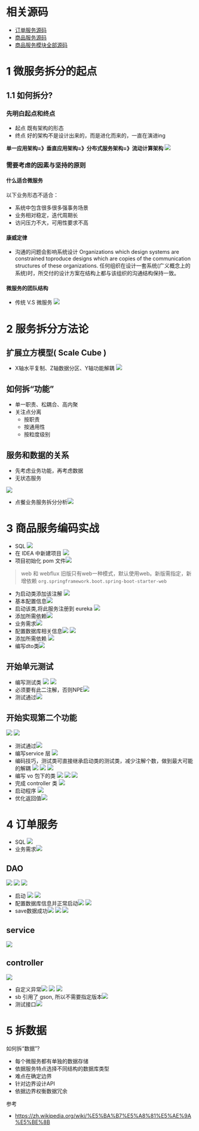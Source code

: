 # 相关源码
- [订单服务源码](https://github.com/Wasabi1234/SpringCloud_OrderDemo)
- [商品服务源码](https://github.com/Wasabi1234/SpringCloud_ProductDemo)
- [商品服务模块全部源码](https://github.com/Wasabi1234/productdemo)
# 1 微服务拆分的起点
## 1.1 如何拆分?
### 先明白起点和终点
- 起点
既有架构的形态
- 终点
好的架构不是设计出来的，而是进化而来的，一直在演进ing

**单一应用架构=》垂直应用架构=》分布式服务架构=》流动计算架构**
![](https://img-blog.csdnimg.cn/20201208204147756.png?x-oss-process=image/watermark,type_ZmFuZ3poZW5naGVpdGk,shadow_10,text_aHR0cHM6Ly9ibG9nLmNzZG4ubmV0L3FxXzMzNTg5NTEw,size_1,color_FFFFFF,t_70)
### 需要考虑的因素与坚持的原则
#### 什么适合微服务
以下业务形态不适合：
- 系统中包含很多很多强事务场景
- 业务相对稳定，迭代周期长
- 访问压力不大，可用性要求不高

#### 康威定律
- 沟通的问题会影响系统设计
Organizations which design systems are constrained toproduce designs which are copies of the communication structures of these organizations.
任何组织在设计一套系统(广义概念上的系统)时，所交付的设计方案在结构上都与该组织的沟通结构保持一致。
#### 微服务的团队结构
- 传统 V.S 微服务
![](https://img-blog.csdnimg.cn/20201208204932253.png?x-oss-process=image/watermark,type_ZmFuZ3poZW5naGVpdGk,shadow_10,text_aHR0cHM6Ly9ibG9nLmNzZG4ubmV0L3FxXzMzNTg5NTEw,size_1,color_FFFFFF,t_70)

# 2 服务拆分方法论
## 扩展立方模型( Scale Cube )
- X轴水平复制、Z轴数据分区、Y轴功能解耦
![](https://img-blog.csdnimg.cn/20201208205635194.png?x-oss-process=image/watermark,type_ZmFuZ3poZW5naGVpdGk,shadow_10,text_aHR0cHM6Ly9ibG9nLmNzZG4ubmV0L3FxXzMzNTg5NTEw,size_1,color_FFFFFF,t_70)
## 如何拆“功能”
- 单一职责、松耦合、高内聚
- 关注点分离
	- 按职责
	- 按通用性
	- 按粒度级别

## 服务和数据的关系
- 先考虑业务功能，再考虑数据
- 无状态服务

![](https://img-blog.csdnimg.cn/2020120821003488.png?x-oss-process=image/watermark,type_ZmFuZ3poZW5naGVpdGk,shadow_10,text_aHR0cHM6Ly9ibG9nLmNzZG4ubmV0L3FxXzMzNTg5NTEw,size_1,color_FFFFFF,t_70)
- 点餐业务服务拆分分析![](https://img-blog.csdnimg.cn/20201208210124299.png?x-oss-process=image/watermark,type_ZmFuZ3poZW5naGVpdGk,shadow_10,text_aHR0cHM6Ly9ibG9nLmNzZG4ubmV0L3FxXzMzNTg5NTEw,size_1,color_FFFFFF,t_70)
# 3 商品服务编码实战
- SQL
![](https://img-blog.csdnimg.cn/img_convert/841d91124cef6e2981c79f4b7ee0ba7c.png)
- 在 IDEA 中新建项目
![](https://img-blog.csdnimg.cn/img_convert/fec80ae9da17243846faf3d1b1db8767.png)
- 项目初始化 pom 文件![](https://img-blog.csdnimg.cn/img_convert/fbf74840462460dcc73b30f64dbda178.png)

> web 和 webflux
旧版只有web一种模式，默认使用web。新版需指定，新增依赖
`org.springframework.boot.spring-boot-starter-web`

- 为启动类添加该注解
![](https://img-blog.csdnimg.cn/img_convert/681386584031757fc013fb8af6de1114.png)
- 基本配置信息![](https://img-blog.csdnimg.cn/img_convert/8ec219f94f6d351e929597820e84b5ba.png)
- 启动该类,将此服务注册到 eureka
![](https://img-blog.csdnimg.cn/img_convert/3c642e159854551efecd8bd216c396f5.png)
- 添加所需依赖![](https://img-blog.csdnimg.cn/img_convert/79f171887c1b1fb6a08f0418f3e68814.png)
- 业务需求![](https://img-blog.csdnimg.cn/img_convert/73de3ce888e4ea1fad6af605a571de95.png)
- 配置数据库相关信息![](https://img-blog.csdnimg.cn/img_convert/a8668e22a6c0fe8358704258ab98dad7.png)
![](https://img-blog.csdnimg.cn/img_convert/3c642e159854551efecd8bd216c396f5.png)
- 添加所需依赖
![](https://img-blog.csdnimg.cn/img_convert/79f171887c1b1fb6a08f0418f3e68814.png)
- 编写dto类![](https://img-blog.csdnimg.cn/img_convert/4eba672dd89d6a5e74e50c701b0483d3.png)
## 开始单元测试
- 编写测试类
![](https://img-blog.csdnimg.cn/img_convert/e3317a236d943b74f994a21bba11e87d.png)
![](https://img-blog.csdnimg.cn/img_convert/8ab9252312a03ea7f3512ab209be52c7.png)
- 必须要有此二注解，否则NPE![](https://img-blog.csdnimg.cn/img_convert/caf0663c93204e74ce3fcf89e4076456.png)
- 测试通过![](https://img-blog.csdnimg.cn/img_convert/6ae459db78a3e24b7c1db7b37815fed0.png)
## 开始实现第二个功能
![](https://img-blog.csdnimg.cn/img_convert/afdfb4af3e990c69aca8c5c305452891.png)
![](https://img-blog.csdnimg.cn/img_convert/92187fc34c0c5606fcb0a0e878a71bc2.png)
- 测试通过![](https://img-blog.csdnimg.cn/img_convert/780d775a07e7006684e3c90206eeb850.png)
- 编写service 层
![](https://img-blog.csdnimg.cn/img_convert/74e525ad947aff5e623fa7cbe80cb780.png)
- 编码技巧，测试类可直接继承启动类的测试类，减少注解个数，做到最大可能的解耦
![](https://img-blog.csdnimg.cn/img_convert/3ba6e7ddb46450b0d27a54e470de16bd.png)
![](https://img-blog.csdnimg.cn/img_convert/3800c9e031bc8dfc227bfa405956ff43.png)
![](https://img-blog.csdnimg.cn/img_convert/dae4e56b5b2d89d60eb119233bdc4941.png)
- 编写 vo 包下的类
![](https://img-blog.csdnimg.cn/img_convert/02877436f176255d85049ec2425b8399.png)
![](https://img-blog.csdnimg.cn/img_convert/ea5229d12e614107f96ea9abdd53ef76.png)
![](https://img-blog.csdnimg.cn/img_convert/ad850f5675287615fa1838639d25b7fc.png)
- 完成 controller 类
![](https://img-blog.csdnimg.cn/img_convert/e97534a9981cc286c520dcce7f01bdf4.png)
- 启动程序
![](https://img-blog.csdnimg.cn/img_convert/11aa372f0eba2221e8042da652759292.png)
- 优化返回值![](https://img-blog.csdnimg.cn/img_convert/1dca05f5798c64dbf92d66ffccada091.png)
# 4 订单服务
- SQL
![](https://img-blog.csdnimg.cn/img_convert/9e1035d05ac27c45afb22b807934b950.png)
- 业务需求![](https://img-blog.csdnimg.cn/img_convert/94f8f2ee483090c63be3723e7419470e.png)
## DAO
![](https://img-blog.csdnimg.cn/img_convert/ccf3edd927720c500593b222ebcd94d8.png)
![](https://img-blog.csdnimg.cn/img_convert/2cf28f2f1532398a3193bd7e7393f2f3.png)
![](https://img-blog.csdnimg.cn/img_convert/d2fad22f02a9a10d5ff8a0a56d287bf8.png)
- 启动
![](https://img-blog.csdnimg.cn/img_convert/871b7fbefe0f7fac74e12ed60dfd6f1d.png)
![](https://img-blog.csdnimg.cn/img_convert/0e1e87afd366a4d17b44ac34133943b4.png)
- 配置数据库信息并正常启动![](https://img-blog.csdnimg.cn/img_convert/330c3001b4d52b4fb860603244f71ffa.png)
![](https://img-blog.csdnimg.cn/img_convert/4a674690dcf7cb0f3a29f2b84a70890e.png)
- save数据成功![](https://img-blog.csdnimg.cn/img_convert/bb1329f9514488b82a71608698a622e9.png)
![](https://img-blog.csdnimg.cn/img_convert/9c4912da186eb1a370919d61e4ab4a8d.png)
![](https://img-blog.csdnimg.cn/img_convert/106a13422315d70d3b9b4616a6bb0192.png)
## service
![](https://img-blog.csdnimg.cn/img_convert/603cf57f3c983498a9f00620a25bc60d.png)
## controller
![](https://img-blog.csdnimg.cn/img_convert/c63e2cf9d098035894cc6930e32679e1.png)
- 自定义异常![](https://img-blog.csdnimg.cn/img_convert/dd67f6ea062dab73325477ff96c54d32.png)
![](https://img-blog.csdnimg.cn/img_convert/15a93d76813ce5979933c44f7f9f42ff.png)
![](https://img-blog.csdnimg.cn/img_convert/8f2e73cd44a6d16a6a154eb6b57b211e.png)
- sb 引用了 gson, 所以不需要指定版本![](https://img-blog.csdnimg.cn/img_convert/200b8e6a02320f32a752aaca383ce049.png)
- 测试接口![](https://img-blog.csdnimg.cn/img_convert/bd8a04c3de71bc68518c0c315ae2eac6.png)
# 5 拆数据
如何拆“数据”?
- 每个微服务都有单独的数据存储
- 依据服务特点选择不同结构的数据库类型
- 难点在确定边界
- 针对边界设计API
- 依据边界权衡数据冗余

参考
- https://zh.wikipedia.org/wiki/%E5%BA%B7%E5%A8%81%E5%AE%9A%E5%BE%8B
